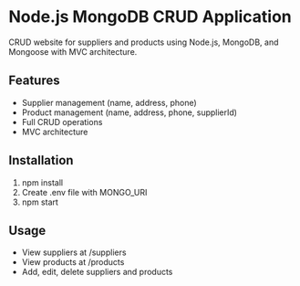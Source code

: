 # Node.js MongoDB CRUD Application

CRUD website for suppliers and products using Node.js, MongoDB, and Mongoose with MVC architecture.

## Features
- Supplier management (name, address, phone)
- Product management (name, address, phone, supplierId)
- Full CRUD operations
- MVC architecture

## Installation
1. npm install
2. Create .env file with MONGO_URI
3. npm start

## Usage
- View suppliers at /suppliers
- View products at /products
- Add, edit, delete suppliers and products
